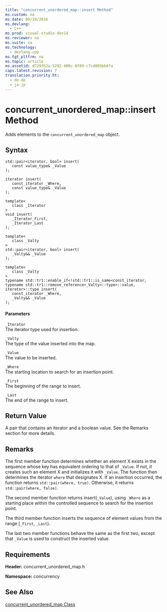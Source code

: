 ```yaml
---
title: "concurrent_unordered_map::insert Method"
ms.custom: na
ms.date: 09/19/2016
ms.devlang: 
  - C++
ms.prod: visual-studio-dev14
ms.reviewer: na
ms.suite: na
ms.technology: 
  - devlang-cpp
ms.tgt_pltfrm: na
ms.topic: article
ms.assetid: d729352a-5292-400c-8f89-c7cd805bb6fa
caps.latest.revision: 7
translation.priority.ht: 
  - de-de
  - ja-jp
---
```

# concurrent_unordered_map::insert Method
Adds elements to the `concurrent_unordered_map` object.  
  
## Syntax  
  
```  
std::pair<iterator, bool> insert(  
   const value_type& _Value  
);  
  
iterator insert(  
   const_iterator _Where,  
   const value_type& _Value  
);  
  
template<  
   class _Iterator  
>  
void insert(  
   _Iterator_First,  
   _Iterator_Last  
);  
  
template<  
   class _Valty  
>  
std::pair<iterator, bool> insert(  
   _Valty&& _Value  
);  
  
template<  
   class _Valty  
>  
typename std::tr1::enable_if<!std::tr1::is_same<const_iterator, typename std::tr1::remove_reference<_Valty>::type>::value, iterator>::type insert(  
   const_iterator _Where,  
   _Valty&& _Value  
);  
```  
  
#### Parameters  
 `_Iterator`  
 The iterator type used for insertion.  
  
 `_Valty`  
 The type of the value inserted into the map.  
  
 `_Value`  
 The value to be inserted.  
  
 `_Where`  
 The starting location to search for an insertion point.  
  
 `_First`  
 The beginning of the range to insert.  
  
 `_Last`  
 The end of the range to insert.  
  
## Return Value  
 A pair that contains an iterator and a boolean value. See the Remarks section for more details.  
  
## Remarks  
 The first member function determines whether an element X exists in the sequence whose key has equivalent ordering to that of `_Value`. If not, it creates such an element X and initializes it with `_Value`. The function then determines the iterator `where` that designates X. If an insertion occurred, the function returns `std::pair(where, true)`. Otherwise, it returns `std::pair(where, false)`.  
  
 The second member function returns insert(`_Value`), using `_Where` as a starting place within the controlled sequence to search for the insertion point.  
  
 The third member function inserts the sequence of element values from the range [`_First`, `_Last`).  
  
 The last two member functions behave the same as the first two, except that `_Value` is used to construct the inserted value.  
  
## Requirements  
 **Header:** concurrent_unordered_map.h  
  
 **Namespace:** concurrency  
  
## See Also  
 [concurrent_unordered_map Class](../vs140/concurrent_unordered_map-Class.md)